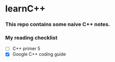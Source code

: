 # learnC++

### This repo contains some naive C++ notes.

### My reading checklist
- [ ] C++ primer 5
- [x] Google C++ coding guide

